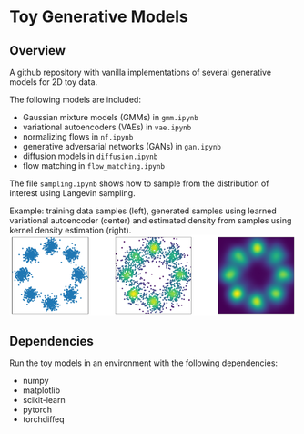# Toy Generative Models

## Overview

A github repository with vanilla implementations of several generative models for 2D toy data. 

The following models are included: 
- Gaussian mixture models (GMMs) in `gmm.ipynb`
- variational autoencoders (VAEs) in `vae.ipynb`
- normalizing flows in `nf.ipynb`
- generative adversarial networks (GANs) in `gan.ipynb`
- diffusion models in `diffusion.ipynb`
- flow matching  in `flow_matching.ipynb`

The file `sampling.ipynb` shows how to sample from the distribution of interest using Langevin sampling.

Example: training data samples (left), generated samples using learned variational autoencoder (center) and estimated density from samples using kernel density estimation (right).
![](out/vae.png "")

## Dependencies

Run the toy models in an environment with the following dependencies:

* numpy
* matplotlib
* scikit-learn
* pytorch
* torchdiffeq
